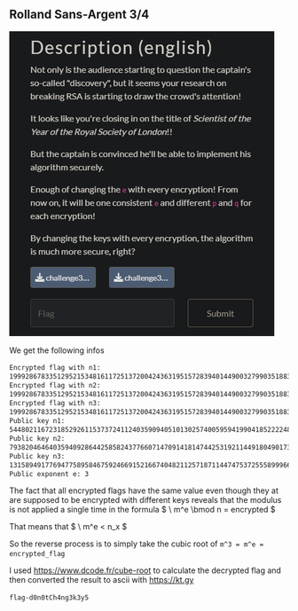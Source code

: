 ## Rolland Sans-Argent 3/4
<img src='1.png'>

We get the following infos

```
Encrypted flag with n1: 199928678335129521534816117251372004243631951572839401449003279903518834100069571091320968982602868709474615401880863345470748243593464697149581
Encrypted flag with n2: 199928678335129521534816117251372004243631951572839401449003279903518834100069571091320968982602868709474615401880863345470748243593464697149581
Encrypted flag with n3: 199928678335129521534816117251372004243631951572839401449003279903518834100069571091320968982602868709474615401880863345470748243593464697149581
Public key n1: 54480211672318529261153737241124035909405101302574005959419904185222248701151580652707671645279203400268250230850163373439999964654951210831576161822801074258720709980982470969180223732290113077134400609498948804326517040971517807443980711683259961591714363583442680847697668518057560976362369259216420298403
Public key n2: 79382046464035940928644258582437766071470914181474425319211449180490173805795597095440054550108248272037290249573436385360342167379959811479161881876742176484736522996587026402732941596472990990289448382779421834570297876513900625037542798016936828602732299904413831180969316730354734634154066823621537653891
Public key n3: 131589491776947758958467592466915216674048211257187114474753725558999666809235578734561335457854072350593976835987917502308359338941227671362126329183956008051170900960406428487888159547194071559114213486260052310509275517428526522308881260964985238126236714133674530571333238981213723015011052845742132037563
Public exponent e: 3
```

The fact that all encrypted flags have the same value even though they at are supposed to be encrypted with different keys reveals that the modulus is not applied a single time in the formula $ \ m^e  \bmod n = encrypted $

That means that $ \ m^e < n_x $

So the reverse process is to simply take the cubic root of `m^3 = m^e = encrypted_flag`

I used https://www.dcode.fr/cube-root to calculate the decrypted flag and then converted the result to ascii with https://kt.gy

`flag-d0n0tCh4ng3k3y5`